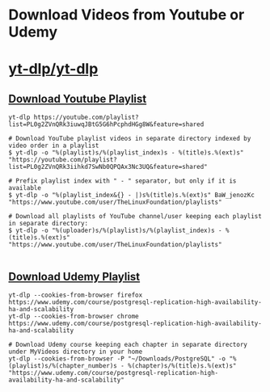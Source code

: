 # Download Videos from Youtube or Udemy

# [yt-dlp/yt-dlp](https://github.com/yt-dlp/yt-dlp?tab=readme-ov-file#usage-and-options)

## [Download Youtube Playlist](https://github.com/yt-dlp/yt-dlp?tab=readme-ov-file#output-template-examples)

```
yt-dlp https://youtube.com/playlist?list=PL0g2ZVnQRk3iuwqJBtG5G6hPcphdHGg8W&feature=shared

# Download YouTube playlist videos in separate directory indexed by video order in a playlist
$ yt-dlp -o "%(playlist)s/%(playlist_index)s - %(title)s.%(ext)s" "https://youtube.com/playlist?list=PL0g2ZVnQRk3iihkd7SwNb0QPQAx3Nc3UQ&feature=shared"

# Prefix playlist index with " - " separator, but only if it is available
$ yt-dlp -o "%(playlist_index&{} - |)s%(title)s.%(ext)s" BaW_jenozKc "https://www.youtube.com/user/TheLinuxFoundation/playlists"

# Download all playlists of YouTube channel/user keeping each playlist in separate directory:
$ yt-dlp -o "%(uploader)s/%(playlist)s/%(playlist_index)s - %(title)s.%(ext)s" "https://www.youtube.com/user/TheLinuxFoundation/playlists"


```

## [Download Udemy Playlist](https://github.com/yt-dlp/yt-dlp/issues/7770#issuecomment-1890829103)

```
yt-dlp --cookies-from-browser firefox https://www.udemy.com/course/postgresql-replication-high-availability-ha-and-scalability
yt-dlp --cookies-from-browser chrome https://www.udemy.com/course/postgresql-replication-high-availability-ha-and-scalability

# Download Udemy course keeping each chapter in separate directory under MyVideos directory in your home
yt-dlp --cookies-from-browser -P "~/Downloads/PostgreSQL" -o "%(playlist)s/%(chapter_number)s - %(chapter)s/%(title)s.%(ext)s" "https://www.udemy.com/course/postgresql-replication-high-availability-ha-and-scalability"

```